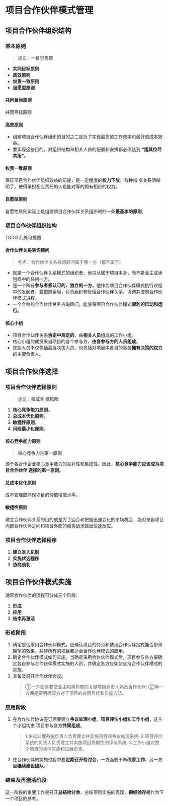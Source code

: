 # 项目合作伙伴模式管理

## 项目合作伙伴组织结构

### 基本原则

> 速记：**一目**望**高原**

- **共同目标原则**
- **高效原则**
- **权责一致原则**
- **自愿型原则**

#### 共同目标原则

共同目标原则

#### 高效原则

- 组建项目合作伙伴组织的目的之二是为了实现最高的工作效率和最好的成本效益。
- 要实现这些目的，对组织结构和相关人员的配置和安排都必须达到 **“适其位尽其用”**。

#### 权责一致原则

保证项目合作伙伴组织效益的前提，是一定程度的**权力下放**，各种指 令关系清晰明了，使得承担相应责任的人也能对等的拥有相应的权力。

#### 自愿型原则

自愿性原则实际上是组建项目合作伙伴关系组织时的一条**最基本的原则**。

### 项目合作伙伴组织结构

TODO 此处可插图

#### 合作伙伴关系咨询顾问

> 考点：合作伙伴关系咨询顾问属于哪一方（都不属于）

- 就是一个合作伙伴关系模式的组织者，他只从属于项目本身，而不是业主或承包商中的任何一方。
- 是一个所有**参与者都认可的、独立的一方**，他作为项目合作伙伴模式执行过程中的发起者，要把握全局，负责组织和管理合作伙伴关系，协调并控制合作伙伴模式进程。
- 一个合格的合作伙伴关系咨询顾问，能够将项目合作伙伴模式**顺利的启动和运行**。

#### 核心小组

- 项目合作伙伴关系**协定中规定的**、由**相关人员**组成的工作小组。
- 核心小组的成员来自项目的各个参与方，**由各参与方的人员组成**。
- 这些人员不仅包括高层决策人员，也包括对项目中各自的事务**拥有决策的权力**的主要负责人。

## 项目合作伙伴选择

### 项目合作伙伴选择原则

> 速记：**核成本 捷风险**

1. **核心竞争能力原则**。
2. **总成本优化原则**。
3. **敏捷性原则**。
4. **风险最小化原则**。

#### 核心竞争能力原则

> **核心竞争力**是**第一原则**

源于各合作企业核心竞争能力的互补性和集成性。因此，**核心竞争能力应该成为项目合作伙伴 选择的第一原则**。

#### 总成本优化原则

成本管理应体现项目的价值增值水平。

#### 敏捷性原则

建立合作伙伴关系的目的就是为了迎合和把握迅速变化的市场机会，能对来自项目内部合作伙伴之间和项目外部的服务请求做出快速反应。

### 项目合作伙伴选择程序

1. **建立准入机制**
2. **实施优选程序**
3. **协商谈判**

## 项目合作伙伴模式实施

通常合作伙伴的流程可分成三个阶段:

1. **形成**
2. **应用**
3. **结束再激活**

### 形成阶段

1. 确定是否采用合作伙伴模式。应确认项目的特点和使用合作伙伴投式能否带来期望的效果，并非所有的项目都适合合作伙伴模式的应用。
2. 确定合作伙伴模式如何实施。当确定采用合作伙伴模式后，项目参与各方要确定各自参与合作伙伴模式实施的人员，并确定各方应如何支持合作伙伴模式的实施。
3. 准备及召开合作伙伴会议。
   > ①一方面是要使业主和承包商的关键项目负责人熟悉合作伙伴;
   > ②另一方面是要明确双方对于项目的共同目标和实施方法。

### 应用阶段

1. 在合作伙伴协议签订后要建立**争议处理小组**、**项目评估小组**和**工作小组**，这三个小组均由 项目参与各方**共同组成**。
   > 1.争议处理系统负责人负责建立并实施项目的争议处理系统;
   > 2.项目评价系统的负责人负责建立并实施项目周期性的评价系统;
   > 3.工作小组对整个项目的具体实施和进展负责。

2. 在合作伙伴的实施过程中要**定期召开检讨会**，一方面要不断**改善工作**，另一方面**继续建设团队**。

### 结束及再激活阶段

这一阶段的重要工作是召开**总结检讨会**，总结项目实施的表现，**把经验存档**作为下一个项目的参考。
